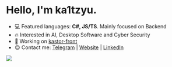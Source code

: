 # Hello, I'm ka1tzyu.

- 💻 Featured languages: **C#, JS/TS**. Mainly focused on Backend
- 🔥 Interested in AI, Desktop Software and Cyber Security
- 🚀 Working on [kastor-front](https://github.com/ka1tzyu/kastor-front)
- 😌 Contact me: [Telegram](https://t.me/ka1tzyu) | [Website](https://ka1tzyu.dev) | [LinkedIn](https://www.linkedin.com/in/ka1tzyu)

![](https://github-readme-stats.vercel.app/api?username=ka1tzyu&show_icons=true&hide_title=true&count_private=true&theme=gotham)
